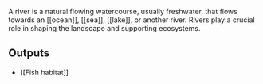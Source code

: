 A river is a natural flowing watercourse, usually freshwater, that flows towards an [[ocean]], [[sea]], [[lake]], or another river. Rivers play a crucial role in shaping the landscape and supporting ecosystems.

## Outputs
- [[Fish habitat]]